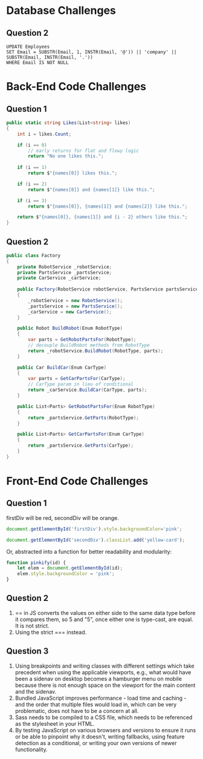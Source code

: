 # Database Challenges

## Question 2

```sqlite
UPDATE Employees
SET Email = SUBSTR(Email, 1, INSTR(Email, '@')) || 'company' || SUBSTR(Email, INSTR(Email, '.'))
WHERE Email IS NOT NULL
```

# Back-End Code Challenges

## Question 1


```csharp
public static string Likes(List<string> likes)
{
	int i = likes.Count;

	if (i == 0)
		// early returns for flat and flowy logic
		return "No one likes this.";
			
	if (i == 1)
		return $"{names[0]} likes this.";

	if (i == 2)
		return $"{names[0]} and {names[1]} like this.";

	if (i == 3)
        return $"{names[0]}, {names[1]} and {names[2]} like this.";

    return $"{names[0]}, {names[1]} and {i - 2} others like this.";
}
```

## Question 2


```csharp
public class Factory
{
    private RobotService _robotService;
    private PartsService _partsService;
    private CarService _carService;
    
    public Factory(RobotService robotService, PartsService partsService)
    {
        _robotService = new RobotService();
        _partsService = new PartsService();
        _carService = new CarService();
    }

    public Robot BuildRobot(Enum RobotType)
    {
		var parts = GetRobotPartsFor(RobotType);
		// decouple BuildRobot methods from RobotType
        return _robotService.BuildRobot(RobotType, parts);
    }

    public Car BuildCar(Enum CarType)
    {
        var parts = GetCarPartsFor(CarType);
        // CarType param in lieu of conditional
        return _carService.BuildCar(CarType, parts);
    }

    public List<Parts> GetRobotPartsFor(Enum RobotType)
    {
        return _partsService.GetParts(RobotType);
    }

    public List<Parts> GetCarPartsFor(Enum CarType)
    {
        return _partsService.GetParts(CarType);
    }
}
```

# Front-End Code Challenges

## Question 1

firstDiv will be red, secondDiv will be orange.

```javascript
document.getElementById('firstDiv').style.backgroundColor='pink';
```

```javascript
document.getElementById('secondDiv').classList.add('yellow-card');
```

Or, abstracted into a function for better readability and modularity:

```javascript
function pinkify(id) {
	let elem = document.getElementById(id);
	elem.style.backgroundColor = 'pink'; 
}
```

## Question 2

1. == in JS converts the values on either side to the same data type before it compares them, so 5 and "5", once either one is type-cast, are equal. It is not strict.
2. Using the strict === instead. 

## Question 3

1. Using breakpoints and writing classes with different settings which take precedent when using the applicable viewports, e.g., what would have been a sidenav on desktop becomes a hamburger menu on mobile because there is not enough space on the viewport for the main content and the sidenav. 
2. Bundled JavaScript improves performance - load time and caching - and the order that multiple files would load in, which can be very problematic, does not have to be a concern at all.
3. Sass needs to be compiled to a CSS file, which needs to be referenced as the stylesheet in your HTML. 
4. By testing JavaScript on various browsers and versions to ensure it runs or be able to pinpoint why it doesn't, writing fallbacks, using feature detection as a conditional, or writing your own versions of newer functionality. 

